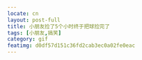 ```yaml
---
locate: cn
layout: post-full
title: 小朋友捡了5个小时终于把球捡完了
tags: [小朋友,搞笑]
category: gif
featimg: d0df57d151c36fd2cab3ec0a02fe0eac
---
```

